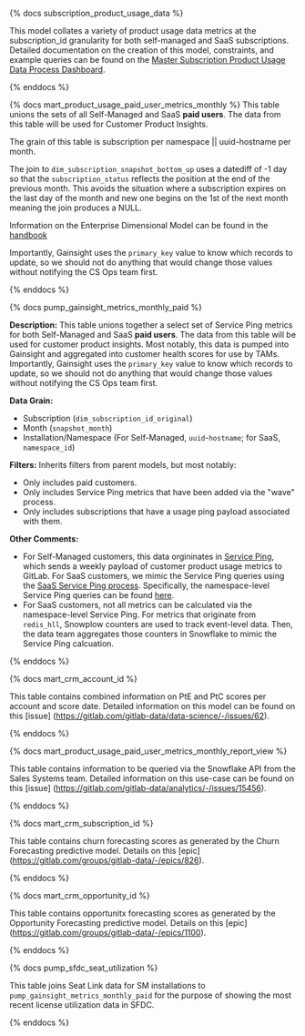 {% docs subscription_product_usage_data %}

This model collates a variety of product usage data metrics at the subscription_id granularity for both self-managed and SaaS subscriptions. Detailed documentation on the creation of this model, constraints, and example queries can be found on the [Master Subscription Product Usage Data Process Dashboard](https://app.periscopedata.com/app/gitlab/686439/Master-Subscription-Product-Usage-Data-Process).

{% enddocs %}

{% docs mart_product_usage_paid_user_metrics_monthly %}
This table unions the sets of all Self-Managed and SaaS **paid users**. The data from this table will be used for Customer Product Insights.

The grain of this table is subscription per namespace || uuid-hostname per month.

The join to `dim_subscription_snapshot_bottom_up` uses a datediff of -1 day so that the `subscription_status` reflects the position at the end of the previous month. This avoids the situation where a subscription expires on the last day of the month and new one begins on the 1st of the next month meaning the join produces a NULL.

Information on the Enterprise Dimensional Model can be found in the [handbook](https://handbook.gitlab.com/handbook/enterprise-data/platform/edw/)

Importantly, Gainsight uses the `primary_key` value to know which records to update, so we should not do anything that would change those values without notifying the CS Ops team first.

{% enddocs %}

{% docs pump_gainsight_metrics_monthly_paid %}

**Description:** This table unions together a select set of Service Ping metrics for both Self-Managed and SaaS **paid users**. The data from this table will be used for customer product insights. Most notably, this data is pumped into Gainsight and aggregated into customer health scores for use by TAMs. Importantly, Gainsight uses the `primary_key` value to know which records to update, so we should not do anything that would change those values without notifying the CS Ops team first.

**Data Grain:**
- Subscription (`dim_subscription_id_original`)
- Month (`snapshot_month`)
- Installation/Namespace (For Self-Managed, `uuid`-`hostname`; for SaaS, `namespace_id`)

**Filters:**
Inherits filters from parent models, but most notably:
  - Only includes paid customers.
  - Only includes Service Ping metrics that have been added via the "wave" process.
  - Only includes subscriptions that have a usage ping payload associated with them.

**Other Comments:**
- For Self-Managed customers, this data orgininates in [Service Ping](https://docs.gitlab.com/ee/development/service_ping/), which sends a weekly payload of customer product usage metrics to GitLab. For SaaS customers, we mimic the Service Ping queries using the [SaaS Service Ping process](https://internal.gitlab.com/handbook/enterprise-data/data-governance/data-catalog/saas-service-ping-automation/). Specifically, the namespace-level Service Ping queries can be found [here](https://gitlab.com/gitlab-data/analytics/-/blob/master/extract/saas_usage_ping/usage_ping_namespace_queries.json).
- For SaaS customers, not all metrics can be calculated via the namespace-level Service Ping. For metrics that originate from `redis_hll`, Snowplow counters are used to track event-level data. Then, the data team aggregates those counters in Snowflake to mimic the Service Ping calcuation.

{% enddocs %}

{% docs mart_crm_account_id %}

This table contains combined information on PtE and PtC scores per account and score date.
Detailed information on this model can be found on this [issue] (https://gitlab.com/gitlab-data/data-science/-/issues/62).

{% enddocs %}

{% docs mart_product_usage_paid_user_metrics_monthly_report_view %}

This table contains information to be queried via the Snowflake API from the Sales Systems team.
Detailed information on this use-case can be found on this [issue] (https://gitlab.com/gitlab-data/analytics/-/issues/15456).

{% enddocs %}


{% docs mart_crm_subscription_id %}

This table contains churn forecasting scores as generated by the Churn Forecasting predictive model. Details on this [epic] (https://gitlab.com/groups/gitlab-data/-/epics/826).

{% enddocs %}

{% docs mart_crm_opportunity_id %}

This table contains opportunitx forecasting scores as generated by the Opportunity Forecasting predictive model. Details on this [epic] (https://gitlab.com/groups/gitlab-data/-/epics/1100).

{% enddocs %}

{% docs pump_sfdc_seat_utilization %}

This table joins Seat Link data for SM installations to `pump_gainsight_metrics_monthly_paid` for the purpose of showing the most recent license utilization data in SFDC.

{% enddocs %}